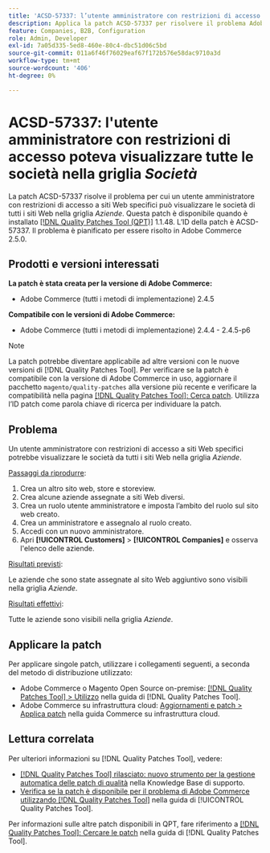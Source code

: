 ```yaml
---
title: 'ACSD-57337: l’utente amministratore con restrizioni di accesso può visualizzare tutte le aziende nella griglia *Aziende*'
description: Applica la patch ACSD-57337 per risolvere il problema Adobe Commerce, in cui un utente amministratore con restrizioni di accesso a siti web specifici può visualizzare le aziende da tutti i siti web nella griglia *Aziende*.
feature: Companies, B2B, Configuration
role: Admin, Developer
exl-id: 7a05d335-5ed8-460e-80c4-dbc51d06c5bd
source-git-commit: 011a6f46f76029eaf67f172b576e58dac9710a3d
workflow-type: tm+mt
source-wordcount: '406'
ht-degree: 0%

---
```


# ACSD-57337: l&#39;utente amministratore con restrizioni di accesso poteva visualizzare tutte le società nella griglia *Società*

La patch ACSD-57337 risolve il problema per cui un utente amministratore con restrizioni di accesso a siti Web specifici può visualizzare le società di tutti i siti Web nella griglia *Aziende*. Questa patch è disponibile quando è installato [[!DNL Quality Patches Tool (QPT)]](https://experienceleague.adobe.com/it/docs/commerce-operations/tools/quality-patches-tool/quality-patches-tool-to-self-serve-quality-patches) 1.1.48. L’ID della patch è ACSD-57337. Il problema è pianificato per essere risolto in Adobe Commerce 2.5.0.

## Prodotti e versioni interessati

**La patch è stata creata per la versione di Adobe Commerce:**

* Adobe Commerce (tutti i metodi di implementazione) 2.4.5

**Compatibile con le versioni di Adobe Commerce:**

* Adobe Commerce (tutti i metodi di implementazione) 2.4.4 - 2.4.5-p6

>[!NOTE]
>
>La patch potrebbe diventare applicabile ad altre versioni con le nuove versioni di [!DNL Quality Patches Tool]. Per verificare se la patch è compatibile con la versione di Adobe Commerce in uso, aggiornare il pacchetto `magento/quality-patches` alla versione più recente e verificare la compatibilità nella pagina [[!DNL Quality Patches Tool]: Cerca patch](https://experienceleague.adobe.com/tools/commerce-quality-patches/index.html?lang=it). Utilizza l’ID patch come parola chiave di ricerca per individuare la patch.

## Problema

Un utente amministratore con restrizioni di accesso a siti Web specifici potrebbe visualizzare le società da tutti i siti Web nella griglia *Aziende*.

<u>Passaggi da riprodurre</u>:

1. Crea un altro sito web, store e storeview.
1. Crea alcune aziende assegnate a siti Web diversi.
1. Crea un ruolo utente amministratore e imposta l’ambito del ruolo sul sito web creato.
1. Crea un amministratore e assegnalo al ruolo creato.
1. Accedi con un nuovo amministratore.
1. Apri **[!UICONTROL Customers]** > **[!UICONTROL Companies]** e osserva l&#39;elenco delle aziende.

<u>Risultati previsti</u>:

Le aziende che sono state assegnate al sito Web aggiuntivo sono visibili nella griglia *Aziende*.

<u>Risultati effettivi</u>:

Tutte le aziende sono visibili nella griglia *Aziende*.

## Applicare la patch

Per applicare singole patch, utilizzare i collegamenti seguenti, a seconda del metodo di distribuzione utilizzato:

* Adobe Commerce o Magento Open Source on-premise: [[!DNL Quality Patches Tool] > Utilizzo](/help/tools/quality-patches-tool/usage.md) nella guida di [!DNL Quality Patches Tool].
* Adobe Commerce su infrastruttura cloud: [Aggiornamenti e patch > Applica patch](https://experienceleague.adobe.com/docs/commerce-cloud-service/user-guide/develop/upgrade/apply-patches.html?lang=it) nella guida Commerce su infrastruttura cloud.

## Lettura correlata

Per ulteriori informazioni su [!DNL Quality Patches Tool], vedere:

* [[!DNL Quality Patches Tool] rilasciato: nuovo strumento per la gestione automatica delle patch di qualità](https://experienceleague.adobe.com/it/docs/commerce-operations/tools/quality-patches-tool/quality-patches-tool-to-self-serve-quality-patches) nella Knowledge Base di supporto.
* [Verifica se la patch è disponibile per il problema di Adobe Commerce utilizzando  [!DNL Quality Patches Tool]](/help/tools/quality-patches-tool/patches-available-in-qpt/check-patch-for-magento-issue-with-magento-quality-patches.md) nella guida di [!UICONTROL Quality Patches Tool].


Per informazioni sulle altre patch disponibili in QPT, fare riferimento a [[!DNL Quality Patches Tool]: Cercare le patch](https://experienceleague.adobe.com/tools/commerce-quality-patches/index.html?lang=it) nella guida di [!DNL Quality Patches Tool].
